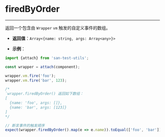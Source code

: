 # firedByOrder
---

返回一个包含由 `Wrapper` `vm` 触发的自定义事件的数组。

* **返回值**：`Array<{name: string, args: Array<any>}>`

* **示例**：

```js
import {attach} from 'san-test-utils';

const wrapper = attach(component);

wrapper.vm.fire('foo');
wrapper.vm.fire('bar', 123);

/*
`wrapper.firedByOrder() 返回如下数组：
[
  {name: 'foo', args: []},
  {name: 'bar', args: [123]}
]
*/

// 断言事件的触发顺序
expect(wrapper.firedByOrder().map(e => e.name)).toEqual(['foo', 'bar']);
```
